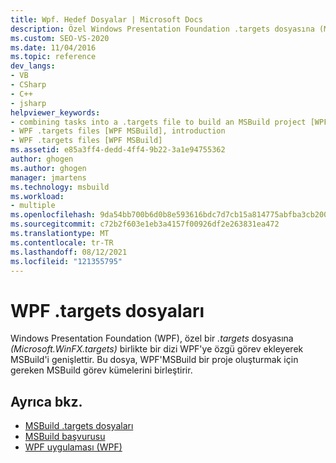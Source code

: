 ```yaml
---
title: Wpf. Hedef Dosyalar | Microsoft Docs
description: Özel Windows Presentation Foundation .targets dosyasına (Microsoft.WinFX.targets MSBuild WPF'ye özgü görevler kümesi ekleyerek bu görevlerin (WPF) nasıl genişletici olduğunu öğrenin.
ms.custom: SEO-VS-2020
ms.date: 11/04/2016
ms.topic: reference
dev_langs:
- VB
- CSharp
- C++
- jsharp
helpviewer_keywords:
- combining tasks into a .targets file to build an MSBuild project [WPF MSBuild]
- WPF .targets files [WPF MSBuild], introduction
- WPF .targets files [WPF MSBuild]
ms.assetid: e85a3ff4-dedd-4ff4-9b22-3a1e94755362
author: ghogen
ms.author: ghogen
manager: jmartens
ms.technology: msbuild
ms.workload:
- multiple
ms.openlocfilehash: 9da54bb700b6d0b8e593616bdc7d7cb15a814775abfba3cb200c95d2024a0ef3
ms.sourcegitcommit: c72b2f603e1eb3a4157f00926df2e263831ea472
ms.translationtype: MT
ms.contentlocale: tr-TR
ms.lasthandoff: 08/12/2021
ms.locfileid: "121355795"
---
```

# <a name="wpf-targets-files"></a>WPF .targets dosyaları

Windows Presentation Foundation (WPF), özel bir *.targets* dosyasına *(Microsoft.WinFX.targets)* birlikte bir dizi WPF'ye özgü görev ekleyerek MSBuild'i genişlettir. Bu dosya, WPF'MSBuild bir proje oluşturmak için gereken MSBuild görev kümelerini birleştirir.

## <a name="see-also"></a>Ayrıca bkz.

- [MSBuild .targets dosyaları](../msbuild/msbuild-dot-targets-files.md)
- [MSBuild başvurusu](../msbuild/msbuild-reference.md)
- [WPF uygulaması (WPF)](/dotnet/framework/wpf/app-development/building-a-wpf-application-wpf)